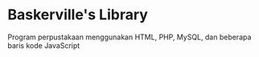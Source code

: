 # Baskerville's Library

Program perpustakaan menggunakan HTML, PHP, MySQL, dan beberapa baris kode JavaScript
